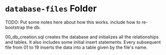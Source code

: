 # `database-files` Folder

TODO: Put some notes here about how this works. include how to re-bootstrap the db.

00_db_creation.sql creates the database and initializes all the relationships and tables. It also includes some initial
insert statements. Every subsequent file from 01 to 19 inserts the data into a table given by the file's name.